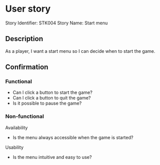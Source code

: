 # User story 

Story Identifier: STK004
Story Name: Start menu

## Description 

As a player, I want a start menu so I can decide when to start the game.

## Confirmation

### Functional
- Can I click a button to start the game?
- Can I click a button to quit the game?
- Is it possible to pause the game?

### Non-functional
Availability
- Is the menu always accessible when the game is started?

Usability
- Is the menu intuitive and easy to use?



